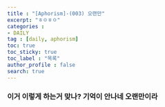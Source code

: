 ```yaml
---
title : "[Aphorism]-(003) 오랜만"
excerpt: "ㅎㅇㅎㅇ"
categories :
- DAILY
tag : [daily, aphorism] 
toc: true
toc_sticky: true
toc_label : "목록"
author_profile : false
search: true
---
```


### 이거 이렇게 하는거 맞나? 기억이 안나네 오랜만이라

